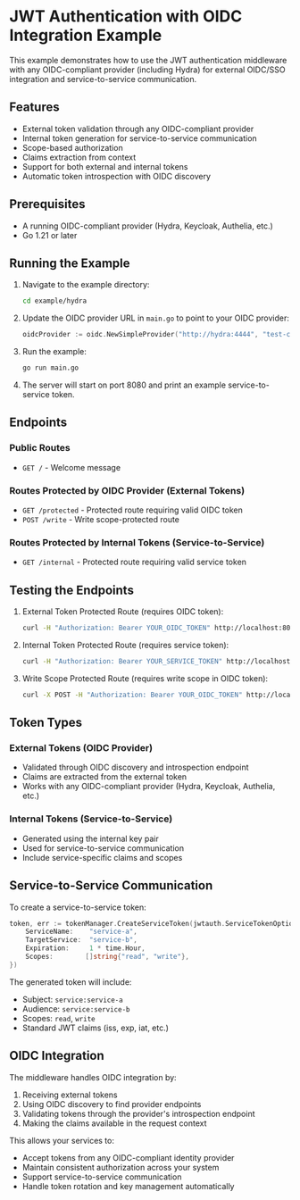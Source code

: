 <!--
Copyright © 2025 OpenCHAMI a Series of LF Projects, LLC

SPDX-License-Identifier: MIT
-->

# JWT Authentication with OIDC Integration Example

This example demonstrates how to use the JWT authentication middleware with any OIDC-compliant provider (including Hydra) for external OIDC/SSO integration and service-to-service communication.

## Features

- External token validation through any OIDC-compliant provider
- Internal token generation for service-to-service communication
- Scope-based authorization
- Claims extraction from context
- Support for both external and internal tokens
- Automatic token introspection with OIDC discovery

## Prerequisites

- A running OIDC-compliant provider (Hydra, Keycloak, Authelia, etc.)
- Go 1.21 or later

## Running the Example

1. Navigate to the example directory:
   ```bash
   cd example/hydra
   ```

2. Update the OIDC provider URL in `main.go` to point to your OIDC provider:
   ```go
   oidcProvider := oidc.NewSimpleProvider("http://hydra:4444", "test-client-id", "test-client-secret")
   ```

3. Run the example:
   ```bash
   go run main.go
   ```

4. The server will start on port 8080 and print an example service-to-service token.

## Endpoints

### Public Routes
- `GET /` - Welcome message

### Routes Protected by OIDC Provider (External Tokens)
- `GET /protected` - Protected route requiring valid OIDC token
- `POST /write` - Write scope-protected route

### Routes Protected by Internal Tokens (Service-to-Service)
- `GET /internal` - Protected route requiring valid service token

## Testing the Endpoints

1. External Token Protected Route (requires OIDC token):
   ```bash
   curl -H "Authorization: Bearer YOUR_OIDC_TOKEN" http://localhost:8080/protected
   ```

2. Internal Token Protected Route (requires service token):
   ```bash
   curl -H "Authorization: Bearer YOUR_SERVICE_TOKEN" http://localhost:8080/internal
   ```

3. Write Scope Protected Route (requires write scope in OIDC token):
   ```bash
   curl -X POST -H "Authorization: Bearer YOUR_OIDC_TOKEN" http://localhost:8080/write
   ```

## Token Types

### External Tokens (OIDC Provider)
- Validated through OIDC discovery and introspection endpoint
- Claims are extracted from the external token
- Works with any OIDC-compliant provider (Hydra, Keycloak, Authelia, etc.)

### Internal Tokens (Service-to-Service)
- Generated using the internal key pair
- Used for service-to-service communication
- Include service-specific claims and scopes

## Service-to-Service Communication

To create a service-to-service token:

```go
token, err := tokenManager.CreateServiceToken(jwtauth.ServiceTokenOptions{
    ServiceName:    "service-a",
    TargetService:  "service-b",
    Expiration:     1 * time.Hour,
    Scopes:        []string{"read", "write"},
})
```

The generated token will include:
- Subject: `service:service-a`
- Audience: `service:service-b`
- Scopes: `read`, `write`
- Standard JWT claims (iss, exp, iat, etc.)

## OIDC Integration

The middleware handles OIDC integration by:
1. Receiving external tokens
2. Using OIDC discovery to find provider endpoints
3. Validating tokens through the provider's introspection endpoint
4. Making the claims available in the request context

This allows your services to:
- Accept tokens from any OIDC-compliant identity provider
- Maintain consistent authorization across your system
- Support service-to-service communication
- Handle token rotation and key management automatically
